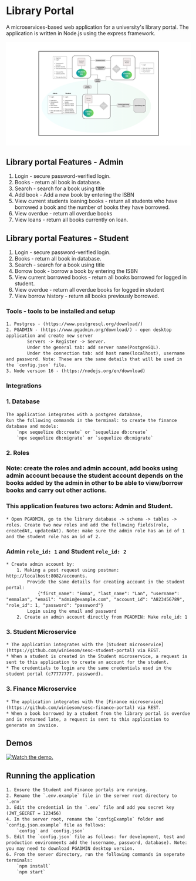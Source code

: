 # Library Portal
A microservices-based web application for a university's library portal.
The application is written in Node.js using the express framework.

![component diagram](libraryUML.png "Component Diagram")

## Library portal Features - Admin
1. Login - secure password-verified login.
2. Books - return all book in database.
3. Search - search for a book using title
4. Add book - Add a new book by entering the ISBN
5. View current students loaning books - return all students who have borrowed a book and the number of books they have borrowed.
6. View overdue - return all overdue books
7. View loans - return all books currently on loan.

## Library portal Features - Student
1. Login - secure password-verified login.
2. Books - return all book in database.
3. Search - search for a book using title
4. Borrow book - borrow a book by entering the ISBN
5. View current borrowed books - return all books borrowed for logged in student.
6. View overdue - return all overdue books for logged in student
7. View borrow history - return all books previously borrowed.


### Tools - tools to be installed and setup
    1. Postgres - (https://www.postgresql.org/download/)
    2. PGADMIN - (https://www.pgadmin.org/download/) - open desktop application and create new server
            Servers -> Register -> Server.
            Under the general tab: add server name(PostgreSQL). 
            Under the connection tab: add host name(localhost), username and password. Note: These are the same details that will be used in the `config.json` file.
    3. Node version 16 - (https://nodejs.org/en/download)

### Integrations
### 1. Database
    The application integrates with a postgres database,
    Run the following commands in the terminal: to create the finance database and models:
        `npx sequelize db:create` or `sequelize db:create`
        `npx sequelize db:migrate` or `sequelize db:migrate`


### 2. Roles
### Note: create the roles and admin account, add books using admin account because the student account depends on the books added by the admin in other to be able to view/borrow books and carry out other actions.
### This application features two actors: Admin and Student.
    * Open PGADMIN, go to the library database -> schema -> tables -> roles. Create two new roles and add the following fields(role, createdAt, updatedAt). Note: make sure the admin role has an id of 1 and the student role has an id of 2.
### Admin `role_id: 1` and Student `role_id: 2`
    * Create admin account by: 
        1. Making a post request using postman: http://localhost:8082/accounts. 
            Provide the same details for creating account in the student portal:
                {"first_name": "Emma", "last_name": "Lan", "username": "emmalan", "email": "admin@example.com", "account_id": "A823456789", "role_id": 1, "password": "password"}
            Login using the email and password
        2. Create an admin account directly from PGADMIN: Make role_id: 1

### 3. Student Microservice
    * The application integrates with the [Student microservice](https://github.com/winiesom/sesc-student-portal) via REST.
    * When a student is created in the Student microservice, a request is sent to this application to create an account for the student.
    * The credentials to login are the same credentials used in the student portal (c77777777, password).



### 3. Finance Microservice
    * The application integrates with the [Finance microservice](https://github.com/winiesom/sesc-finance-portal) via REST.
    * When a book borrowed by a student from the library portal is overdue and is returned late, a request is sent to this application to generate an invoice.


## Demos
[![Watch the demo.](http://img.youtube.com/vi/6Z2XXVkB3gk/hqdefault.jpg)](https://youtu.be/6Z2XXVkB3gk)

## Running the application
    1. Ensure the Student and Finance portals are running.
    2. Rename the `.env.example` file in the server root directory to `.env`
    3. Edit the credential in the `.env` file and add you secret key (JWT_SECRET = 123456)
    4. In the server root, rename the `configExample` folder and `config.json.example` file as follows:
        `config` and `config.json`
    5. Edit the `config.json` file as follows: for development, test and production environments add the (username, password, database). Note: you may need to download PGADMIN desktop version.
    6. From the server directory, run the following commands in seperate terminals:
        `npm install`
        `npm start`

